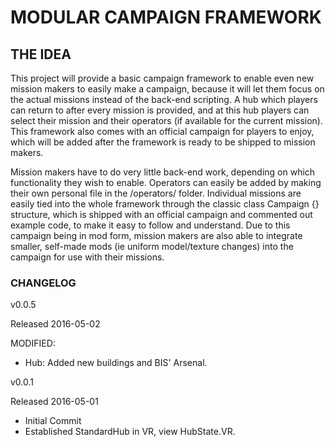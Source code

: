 # MODULAR CAMPAIGN FRAMEWORK

## THE IDEA

This project will provide a basic campaign framework to enable even new mission makers to easily make a campaign, because it will let them focus on the actual missions instead of the back-end scripting.
A hub which players can return to after every mission is provided, and at this hub players can select their mission and their operators (if available for the current mission). This framework also comes with an official campaign for players to enjoy, which will be added after the framework is ready to be shipped to mission makers.

Mission makers have to do very little back-end work, depending on which functionality they wish to enable. Operators can easily be added by making their own personal file in the /operators/ folder.
Individual missions are easily tied into the whole framework through the classic class Campaign {} structure, which is shipped with an official campaign and commented out example code, to make it easy to follow and understand. Due to this campaign being in mod form, mission makers are also able to integrate smaller, self-made mods (ie uniform model/texture changes) into the campaign for use with their missions.

### CHANGELOG
v0.0.5

Released 2016-05-02

MODIFIED:
* Hub: Added new buildings and BIS' Arsenal.

v0.0.1

Released 2016-05-01

* Initial Commit
* Established StandardHub in VR, view HubState.VR.
